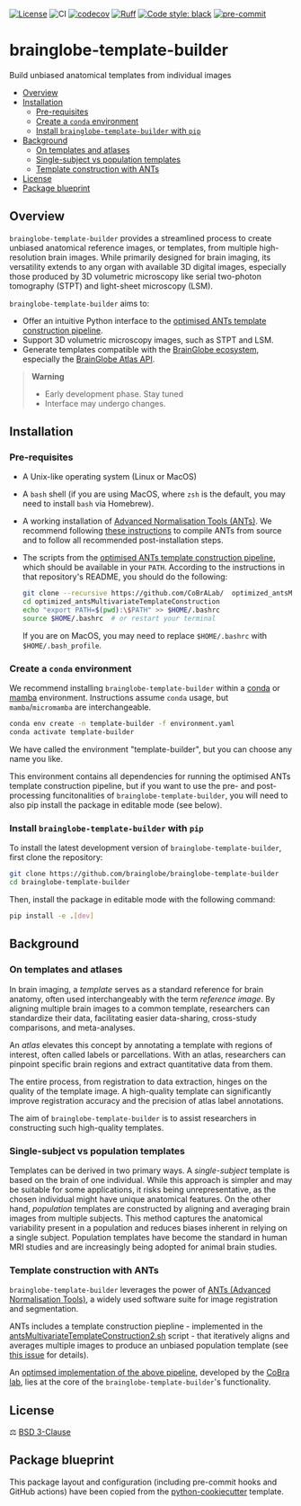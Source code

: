 [![License](https://img.shields.io/badge/License-BSD_3--Clause-orange.svg)](https://opensource.org/licenses/BSD-3-Clause)
![CI](https://img.shields.io/github/actions/workflow/status/brainglobe/brainglobe-template-builder/test_and_deploy.yml?label=CI)
[![codecov](https://codecov.io/gh/brainglobe/brainglobe-template-builder/branch/main/graph/badge.svg?token=P8CCH3TI8K)](https://codecov.io/gh/brainglobe/brainglobe-template-builder)
[![Ruff](https://img.shields.io/endpoint?url=https://raw.githubusercontent.com/charliermarsh/ruff/main/assets/badge/v0.json)](https://github.com/charliermarsh/ruff)
[![Code style: black](https://img.shields.io/badge/code%20style-black-000000.svg)](https://github.com/python/black)
[![pre-commit](https://img.shields.io/badge/pre--commit-enabled-brightgreen?logo=pre-commit&logoColor=white)](https://github.com/pre-commit/pre-commit)

# brainglobe-template-builder
Build unbiased anatomical templates from individual images

- [Overview](#overview)
- [Installation](#installation)
  - [Pre-requisites](#pre-requisites)
  - [Create a `conda` environment](#create-a-conda-environment)
  - [Install `brainglobe-template-builder` with `pip`](#install-brainglobe-template-builder-with-pip)
- [Background](#background)
  - [On templates and atlases](#on-templates-and-atlases)
  - [Single-subject vs population templates](#single-subject-vs-population-templates)
  - [Template construction with ANTs](#template-construction-with-ants)
- [License](#license)
- [Package blueprint](#package-blueprint)

## Overview

`brainglobe-template-builder` provides a streamlined process to create unbiased anatomical reference images, or templates, from multiple high-resolution brain images. While primarily designed for brain imaging, its versatility extends to any organ with available 3D digital images, especially those produced by 3D volumetric microscopy like serial two-photon tomography (STPT) and light-sheet microscopy (LSM).

`brainglobe-template-builder` aims to:
- Offer an intuitive Python interface to the [optimised ANTs template construction pipeline](#template-construction-with-ants).
- Support 3D volumetric microscopy images, such as STPT and LSM.
- Generate templates compatible with the [BrainGlobe ecosystem](https://brainglobe.info/), especially the [BrainGlobe Atlas API](https://brainglobe.info/documentation/bg-atlasapi/index.html).

> **Warning**
> - Early development phase. Stay tuned
> - Interface may undergo changes.

## Installation

### Pre-requisites

- A Unix-like operating system (Linux or MacOS)
- A `bash` shell (if you are using MacOS, where `zsh` is the default, you may need to install `bash` via Homebrew).
- A working installation of [Advanced Normalisation Tools (ANTs)](http://stnava.github.io/ANTs/). We recommend following [these instructions](https://github.com/ANTsX/ANTs/wiki/Compiling-ANTs-on-Linux-and-Mac-OS) to compile ANTs from source and to follow all recommended post-installation steps.
- The scripts from the [optimised ANTs template construction pipeline](https://github.com/CoBrALab/optimized_antsMultivariateTemplateConstruction/tree/master), which should be available in your `PATH`. According to the instructions in that repository's README, you should do the following:

  ```sh
  git clone --recursive https://github.com/CoBrALab/  optimized_antsMultivariateTemplateConstruction.git
  cd optimized_antsMultivariateTemplateConstruction
  echo "export PATH=$(pwd):\$PATH" >> $HOME/.bashrc
  source $HOME/.bashrc  # or restart your terminal
  ```

  If you are on MacOS, you may need to replace `$HOME/.bashrc` with `$HOME/.bash_profile`.



### Create a `conda` environment
We recommend installing `brainglobe-template-builder` within a [conda](https://docs.conda.io/en/latest/) or [mamba](https://mamba.readthedocs.io/en/latest/index.html) environment. Instructions assume `conda` usage, but `mamba`/`micromamba` are interchangeable.


```sh
conda env create -n template-builder -f environment.yaml
conda activate template-builder
```

We have called the environment "template-builder", but you can choose any name you like.

This environment contains all dependencies for running the optimised ANTs template construction pipeline, but if you want to use the pre- and
post-processing funcitonalities of `brainglobe-template-builder`, you will need to also pip install the package in editable mode (see below).

### Install `brainglobe-template-builder` with `pip`


To install the latest development version of `brainglobe-template-builder`, first clone the repository:

```sh
git clone https://github.com/brainglobe/brainglobe-template-builder
cd brainglobe-template-builder
```

Then, install the package in editable mode with the following command:

```sh
pip install -e .[dev]
```

## Background

### On templates and atlases

In brain imaging, a *template* serves as a standard reference for brain anatomy, often used interchangeably with the term *reference image*. By aligning multiple brain images to a common template, researchers can standardize their data, facilitating easier data-sharing, cross-study comparisons, and meta-analyses.

An *atlas* elevates this concept by annotating a template with regions of interest, often called labels or parcellations. With an atlas, researchers can pinpoint specific brain regions and extract quantitative data from them.

The entire process, from registration to data extraction, hinges on the quality of the template image. A high-quality template can significantly improve registration accuracy and the precision of atlas label annotations.

The aim of `brainglobe-template-builder` is to assist researchers in constructing such high-quality templates.

### Single-subject vs population templates

Templates can be derived in two primary ways. A *single-subject* template is based on the brain of one individual. While this approach is simpler and may be suitable for some applications, it risks being unrepresentative, as the chosen individual might have unique anatomical features. On the other hand, *population* templates are constructed by aligning and averaging brain images from multiple subjects. This method captures the anatomical variability present in a population and reduces biases inherent in relying on a single subject. Population templates have become the standard in human MRI studies and are increasingly being adopted for animal brain studies.

### Template construction with ANTs
`brainglobe-template-builder` leverages the power of [ANTs (Advanced Normalisation Tools)](http://stnava.github.io/ANTs/), a widely used software suite for image registration and segmentation.

ANTs includes a template construction piepline - implemented in the [antsMultivariateTemplateConstruction2.sh](https://github.com/ANTsX/ANTs/blob/master/Scripts/antsMultivariateTemplateConstruction2.sh) script - that iteratively aligns and averages multiple images to produce an unbiased population template (see [this issue](https://github.com/ANTsX/ANTs/issues/520) for details).

An [optimsed implementation of the above pipeline](https://github.com/CoBrALab/optimized_antsMultivariateTemplateConstruction/tree/master), developed by the [CoBra lab](https://www.cobralab.ca/), lies at the core of the `brainglobe-template-builder`'s functionality.

## License
⚖️ [BSD 3-Clause](https://opensource.org/license/bsd-3-clause/)

## Package blueprint
This package layout and configuration (including pre-commit hooks and GitHub actions) have been copied from the [python-cookiecutter](https://github.com/neuroinformatics-unit/python-cookiecutter) template.
